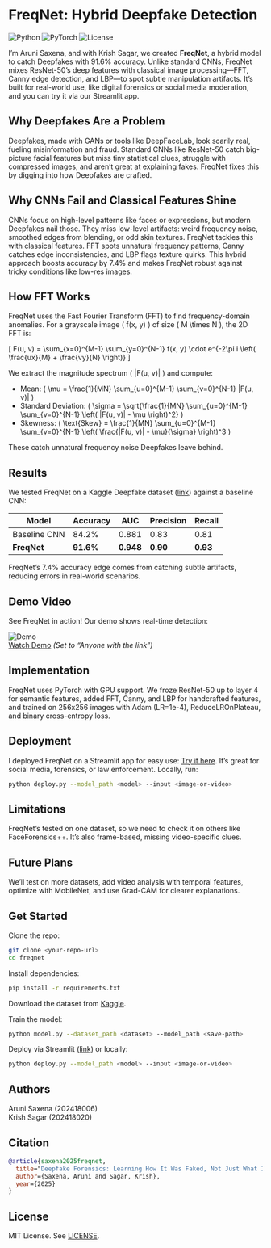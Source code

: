# FreqNet: Hybrid Deepfake Detection

![Python](https://img.shields.io/badge/Python-3.8+-blue) ![PyTorch](https://img.shields.io/badge/PyTorch-2.0+-red) ![License](https://img.shields.io/badge/License-MIT-green)

I’m Aruni Saxena, and with Krish Sagar, we created **FreqNet**, a hybrid model to catch Deepfakes with 91.6% accuracy. Unlike standard CNNs, FreqNet mixes ResNet-50’s deep features with classical image processing—FFT, Canny edge detection, and LBP—to spot subtle manipulation artifacts. It’s built for real-world use, like digital forensics or social media moderation, and you can try it via our Streamlit app.

## Why Deepfakes Are a Problem

Deepfakes, made with GANs or tools like DeepFaceLab, look scarily real, fueling misinformation and fraud. Standard CNNs like ResNet-50 catch big-picture facial features but miss tiny statistical clues, struggle with compressed images, and aren’t great at explaining fakes. FreqNet fixes this by digging into how Deepfakes are crafted.

## Why CNNs Fail and Classical Features Shine

CNNs focus on high-level patterns like faces or expressions, but modern Deepfakes nail those. They miss low-level artifacts: weird frequency noise, smoothed edges from blending, or odd skin textures. FreqNet tackles this with classical features. FFT spots unnatural frequency patterns, Canny catches edge inconsistencies, and LBP flags texture quirks. This hybrid approach boosts accuracy by 7.4% and makes FreqNet robust against tricky conditions like low-res images.

## How FFT Works

FreqNet uses the Fast Fourier Transform (FFT) to find frequency-domain anomalies. For a grayscale image \( f(x, y) \) of size \( M \times N \), the 2D FFT is:

\[
F(u, v) = \sum_{x=0}^{M-1} \sum_{y=0}^{N-1} f(x, y) \cdot e^{-2\pi i \left( \frac{ux}{M} + \frac{vy}{N} \right)}
\]

We extract the magnitude spectrum \( |F(u, v)| \) and compute:
- Mean: \( \mu = \frac{1}{MN} \sum_{u=0}^{M-1} \sum_{v=0}^{N-1} |F(u, v)| \)
- Standard Deviation: \( \sigma = \sqrt{\frac{1}{MN} \sum_{u=0}^{M-1} \sum_{v=0}^{N-1} \left( |F(u, v)| - \mu \right)^2} \)
- Skewness: \( \text{Skew} = \frac{1}{MN} \sum_{u=0}^{M-1} \sum_{v=0}^{N-1} \left( \frac{|F(u, v)| - \mu}{\sigma} \right)^3 \)

These catch unnatural frequency noise Deepfakes leave behind.

## Results

We tested FreqNet on a Kaggle Deepfake dataset ([link](https://www.kaggle.com/datasets/manj11karki/deapraka-and-real-images)) against a baseline CNN:

| Model          | Accuracy | AUC   | Precision | Recall |
|----------------|----------|-------|-----------|--------|
| Baseline CNN   | 84.2%    | 0.881 | 0.83      | 0.81   |
| **FreqNet**    | **91.6%** | **0.948** | **0.90**  | **0.93** |

FreqNet’s 7.4% accuracy edge comes from catching subtle artifacts, reducing errors in real-world scenarios.

## Demo Video

See FreqNet in action! Our demo shows real-time detection:

![Demo](https://raw.githubusercontent.com/your-repo/freqnet/main/thumbnail.jpg)  
[Watch Demo](https://drive.google.com/file/d/1-gnwkmd9704hmey6Sh5fnnPhhjz8-LUU/view?usp=sharing) *(Set to “Anyone with the link”)*

## Implementation

FreqNet uses PyTorch with GPU support. We froze ResNet-50 up to layer 4 for semantic features, added FFT, Canny, and LBP for handcrafted features, and trained on 256x256 images with Adam (LR=1e-4), ReduceLROnPlateau, and binary cross-entropy loss.

## Deployment

I deployed FreqNet on a Streamlit app for easy use: [Try it here](https://aruni20-deepfake-detection-classifier-app-qlu24w.streamlit.app/). It’s great for social media, forensics, or law enforcement. Locally, run:

```bash
python deploy.py --model_path <model> --input <image-or-video>
```

## Limitations

FreqNet’s tested on one dataset, so we need to check it on others like FaceForensics++. It’s also frame-based, missing video-specific clues.

## Future Plans

We’ll test on more datasets, add video analysis with temporal features, optimize with MobileNet, and use Grad-CAM for clearer explanations.

## Get Started

Clone the repo:

```bash
git clone <your-repo-url>
cd freqnet
```

Install dependencies:

```bash
pip install -r requirements.txt
```

Download the dataset from [Kaggle](https://www.kaggle.com/datasets/manj11karki/deapraka-and-real-images).

Train the model:

```bash
python model.py --dataset_path <dataset> --model_path <save-path>
```

Deploy via Streamlit ([link](https://aruni20-deepfake-detection-classifier-app-qlu24w.streamlit.app/)) or locally:

```bash
python deploy.py --model_path <model> --input <image-or-video>
```

## Authors

Aruni Saxena (202418006)  
Krish Sagar (202418020)

## Citation

```bibtex
@article{saxena2025freqnet,
  title="Deepfake Forensics: Learning How It Was Faked, Not Just What Is Fake",
  author={Saxena, Aruni and Sagar, Krish},
  year={2025}
}
```

## License

MIT License. See [LICENSE](LICENSE).